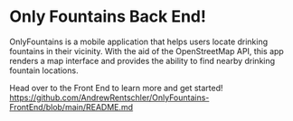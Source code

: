 # Only Fountains Back End!
OnlyFountains is a mobile application that helps users locate drinking fountains in their vicinity. With the aid of the OpenStreetMap API, this app renders a map interface and provides the ability to find nearby drinking fountain locations.

Head over to the Front End to learn more and get started!
https://github.com/AndrewRentschler/OnlyFountains-FrontEnd/blob/main/README.md
